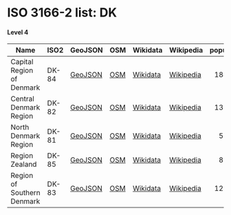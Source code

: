 # ISO 3166-2 list: DK


#### Level 4
Name | ISO2 | GeoJSON | OSM | Wikidata | Wikipedia | population 
--- | --- | --- | --- | --- | --- | --: 
Capital Region of Denmark | DK-84 | [GeoJSON](../../export/geojson/q7/iso2/DK/DK-84.geojson) | [OSM](https://www.openstreetmap.org/relation/1320608) | [Wikidata](https://www.wikidata.org/wiki/Q26073) | [Wikipedia](http://en.wikipedia.org/wiki/da%3ARegion%20Hovedstaden) | 1848989
Central Denmark Region | DK-82 | [GeoJSON](../../export/geojson/q7/iso2/DK/DK-82.geojson) | [OSM](https://www.openstreetmap.org/relation/1319935) | [Wikidata](https://www.wikidata.org/wiki/Q26586) | [Wikipedia](http://en.wikipedia.org/wiki/da%3ARegion%20Midtjylland) | 1326913
North Denmark Region | DK-81 | [GeoJSON](../../export/geojson/q7/iso2/DK/DK-81.geojson) | [OSM](https://www.openstreetmap.org/relation/1319936) | [Wikidata](https://www.wikidata.org/wiki/Q26067) | [Wikipedia](http://en.wikipedia.org/wiki/da%3ARegion%20Nordjylland) | 590580
Region Zealand | DK-85 | [GeoJSON](../../export/geojson/q7/iso2/DK/DK-85.geojson) | [OSM](https://www.openstreetmap.org/relation/1320370) | [Wikidata](https://www.wikidata.org/wiki/Q26589) | [Wikipedia](http://en.wikipedia.org/wiki/da%3ARegion%20Sj%C3%A6lland) | 837087
Region of Southern Denmark | DK-83 | [GeoJSON](../../export/geojson/q7/iso2/DK/DK-83.geojson) | [OSM](https://www.openstreetmap.org/relation/1319978) | [Wikidata](https://www.wikidata.org/wiki/Q26061) | [Wikipedia](http://en.wikipedia.org/wiki/da%3ARegion%20Syddanmark) | 1223894
